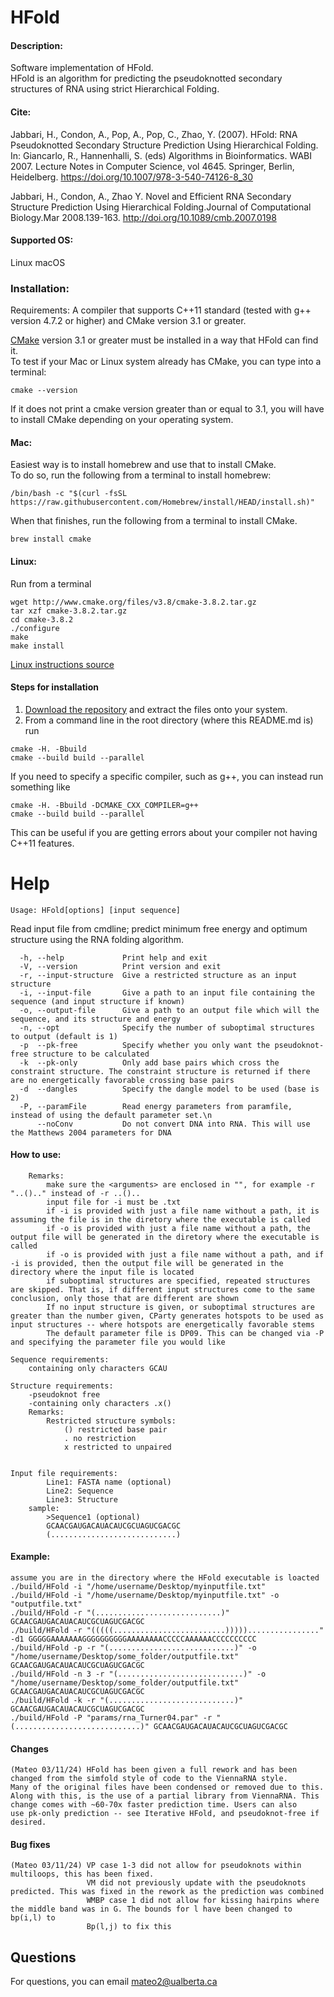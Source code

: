 # HFold

#### Description:
Software implementation of HFold.     
HFold is an algorithm for predicting the pseudoknotted secondary structures of RNA using strict Hierarchical Folding.

#### Cite: 
Jabbari, H., Condon, A., Pop, A., Pop, C., Zhao, Y. (2007). HFold: RNA Pseudoknotted Secondary Structure Prediction Using Hierarchical Folding. In: Giancarlo, R., Hannenhalli, S. (eds) Algorithms in Bioinformatics. WABI 2007. Lecture Notes in Computer Science, vol 4645. Springer, Berlin, Heidelberg. 
https://doi.org/10.1007/978-3-540-74126-8_30

Jabbari, H., Condon, A., Zhao Y. Novel and Efficient RNA Secondary Structure Prediction Using Hierarchical Folding.Journal of Computational Biology.Mar 2008.139-163.
http://doi.org/10.1089/cmb.2007.0198

#### Supported OS: 
Linux 
macOS 

### Installation:  
Requirements: A compiler that supports C++11 standard (tested with g++ version 4.7.2 or higher)  and CMake version 3.1 or greater.    

[CMake](https://cmake.org/install/) version 3.1 or greater must be installed in a way that HFold can find it.    
To test if your Mac or Linux system already has CMake, you can type into a terminal:      
```
cmake --version
```
If it does not print a cmake version greater than or equal to 3.1, you will have to install CMake depending on your operating system.

#### Mac:    
Easiest way is to install homebrew and use that to install CMake.    
To do so, run the following from a terminal to install homebrew:      
```  
/bin/bash -c "$(curl -fsSL https://raw.githubusercontent.com/Homebrew/install/HEAD/install.sh)"   
```    
When that finishes, run the following from a terminal to install CMake.     
```   
brew install cmake   
``` 
#### Linux:    
Run from a terminal     
```
wget http://www.cmake.org/files/v3.8/cmake-3.8.2.tar.gz
tar xzf cmake-3.8.2.tar.gz
cd cmake-3.8.2
./configure
make
make install
```
[Linux instructions source](https://geeksww.com/tutorials/operating_systems/linux/installation/downloading_compiling_and_installing_cmake_on_linux.php)

#### Steps for installation   
1. [Download the repository](https://github.com/HosnaJabbari/HFold.git) and extract the files onto your system.
2. From a command line in the root directory (where this README.md is) run
```
cmake -H. -Bbuild
cmake --build build --parallel
```   
If you need to specify a specific compiler, such as g++, you can instead run something like   
```
cmake -H. -Bbuild -DCMAKE_CXX_COMPILER=g++
cmake --build build --parallel
```   
This can be useful if you are getting errors about your compiler not having C++11 features.

Help
========================================

```
Usage: HFold[options] [input sequence]
```

Read input file from cmdline; predict minimum free energy and optimum structure using the RNA folding algorithm.


```
  -h, --help             Print help and exit
  -V, --version          Print version and exit
  -r, --input-structure  Give a restricted structure as an input structure
  -i, --input-file       Give a path to an input file containing the sequence (and input structure if known)
  -o, --output-file      Give a path to an output file which will the sequence, and its structure and energy
  -n, --opt              Specify the number of suboptimal structures to output (default is 1)
  -p  --pk-free          Specify whether you only want the pseudoknot-free structure to be calculated
  -k  --pk-only          Only add base pairs which cross the constraint structure. The constraint structure is returned if there are no energetically favorable crossing base pairs
  -d  --dangles          Specify the dangle model to be used (base is 2)
  -P, --paramFile        Read energy parameters from paramfile, instead of using the default parameter set.\n
      --noConv           Do not convert DNA into RNA. This will use the Matthews 2004 parameters for DNA
```

#### How to use:

        Remarks:
            make sure the <arguments> are enclosed in "", for example -r "..().." instead of -r ..()..
            input file for -i must be .txt
            if -i is provided with just a file name without a path, it is assuming the file is in the diretory where the executable is called
            if -o is provided with just a file name without a path, the output file will be generated in the diretory where the executable is called
            if -o is provided with just a file name without a path, and if -i is provided, then the output file will be generated in the directory where the input file is located
            if suboptimal structures are specified, repeated structures are skipped. That is, if different input structures come to the same conclusion, only those that are different are shown
            If no input structure is given, or suboptimal structures are greater than the number given, CParty generates hotspots to be used as input structures -- where hotspots are energetically favorable stems
            The default parameter file is DP09. This can be changed via -P and specifying the parameter file you would like
    
    Sequence requirements:
        containing only characters GCAU

    Structure requirements:
        -pseudoknot free
        -containing only characters .x()
        Remarks:
            Restricted structure symbols:
                () restricted base pair
                . no restriction
                x restricted to unpaired


    Input file requirements:
            Line1: FASTA name (optional)
            Line2: Sequence
            Line3: Structure
        sample:
            >Sequence1 (optional)
            GCAACGAUGACAUACAUCGCUAGUCGACGC
            (............................)

#### Example:
    assume you are in the directory where the HFold executable is loacted
    ./build/HFold -i "/home/username/Desktop/myinputfile.txt"
    ./build/HFold -i "/home/username/Desktop/myinputfile.txt" -o "outputfile.txt"
    ./build/HFold -r "(............................)" GCAACGAUGACAUACAUCGCUAGUCGACGC
    ./build/HFold -r "(((((.........................)))))................" -d1 GGGGGAAAAAAAGGGGGGGGGGAAAAAAAACCCCCAAAAAACCCCCCCCCC
    ./build/HFold -p -r "(............................)" -o "/home/username/Desktop/some_folder/outputfile.txt" GCAACGAUGACAUACAUCGCUAGUCGACGC
    ./build/HFold -n 3 -r "(............................)" -o "/home/username/Desktop/some_folder/outputfile.txt" GCAACGAUGACAUACAUCGCUAGUCGACGC
    ./build/HFold -k -r "(............................)" GCAACGAUGACAUACAUCGCUAGUCGACGC
    ./build/HFold -P "params/rna_Turner04.par" -r "(............................)" GCAACGAUGACAUACAUCGCUAGUCGACGC


#### Changes
    (Mateo 03/11/24) HFold has been given a full rework and has been changed from the simfold style of code to the ViennaRNA style.
    Many of the original files have been condensed or removed due to this. 
    Along with this, is the use of a partial library from ViennaRNA. This change comes with ~60-70x faster prediction time. Users can also
    use pk-only prediction -- see Iterative HFold, and pseudoknot-free if desired. 

#### Bug fixes
    (Mateo 03/11/24) VP case 1-3 did not allow for pseudoknots within multiloops, this has been fixed.
                     VM did not previously update with the pseudoknots predicted. This was fixed in the rework as the prediction was combined
                     WMBP case 1 did not allow for kissing hairpins where the middle band was in G. The bounds for l have been changed to bp(i,l) to
                     Bp(l,j) to fix this

    
## Questions
For questions, you can email mateo2@ualberta.ca
